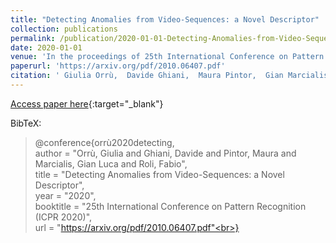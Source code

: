 ```yaml
---
title: "Detecting Anomalies from Video-Sequences: a Novel Descriptor"
collection: publications
permalink: /publication/2020-01-01-Detecting-Anomalies-from-Video-Sequences-a-Novel-Descriptor
date: 2020-01-01
venue: 'In the proceedings of 25th International Conference on Pattern Recognition (ICPR 2020)'
paperurl: 'https://arxiv.org/pdf/2010.06407.pdf'
citation: ' Giulia Orrù,  Davide Ghiani,  Maura Pintor,  Gian Marcialis,  Fabio Roli, &quot;Detecting Anomalies from Video-Sequences: a Novel Descriptor.&quot; In the proceedings of 25th International Conference on Pattern Recognition (ICPR 2020), 2020.'
---
```

[Access paper here](https://arxiv.org/pdf/2010.06407.pdf){:target="_blank"}

BibTeX: 
>@conference{orrù2020detecting,<br>    author = "Orrù, Giulia and Ghiani, Davide and Pintor, Maura and Marcialis, Gian Luca and Roli, Fabio",<br>    title = "Detecting Anomalies from Video-Sequences: a Novel Descriptor",<br>    year = "2020",<br>    booktitle = "25th International Conference on Pattern Recognition (ICPR 2020)",<br>    url = "https://arxiv.org/pdf/2010.06407.pdf"<br>}<br>